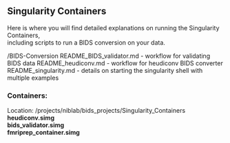 ## Singularity Containers

Here is where you will find detailed explanations on running the Singularity Containers, \
including scripts to run a BIDS conversion on your data.


  /BIDS-Conversion
  README_BIDS_validator.md - workflow for validating BIDS data
  README_heudiconv.md - workflow for heudiconv BIDS converter
  README_singularity.md - details on starting the singularity shell with multiple examples


### Containers:
  Location: /projects/niblab/bids_projects/Singularity_Containers
  <b>heudiconv.simg</b> <br>
  <b>bids_validator.simg</b> <br>
  <b>fmriprep_container.simg</b>
